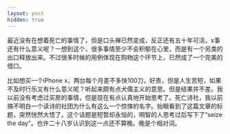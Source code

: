 ```yaml
---
layout: post
hidden: true
---
```


最近没有在想着死亡的事情了，但是口头禅已然变成，反正还有五十年可活，x事还有什么意义呢？一想到这个，很多事情至少不会积郁在心里，而是有一个另类的出口释放出来。不过很多时候的用例体现在购物这个环节上，已然成了一个完美的借口。

比如想买一个iPhone x，两台每个月差不多快100刀，好贵，但是人生苦短，如果不及时行乐又有什么意义呢？听起来颇有点犬儒主义的意思。但是结果并不差。我以前没有考虑过买房的事情，但是现在有点认真地开始思考了。死亡诗社，我以前搞不明白一个读诗的社团为什么有这么一个惊悚的名字。抬眼看到了这篇文章的标题，突然恍然大悟了。这个话题是短暂却永恒的，明智的人思考过后写下了“seize the day”。也许二十八岁认识到这一点还不算晚。晚是个相对词。

